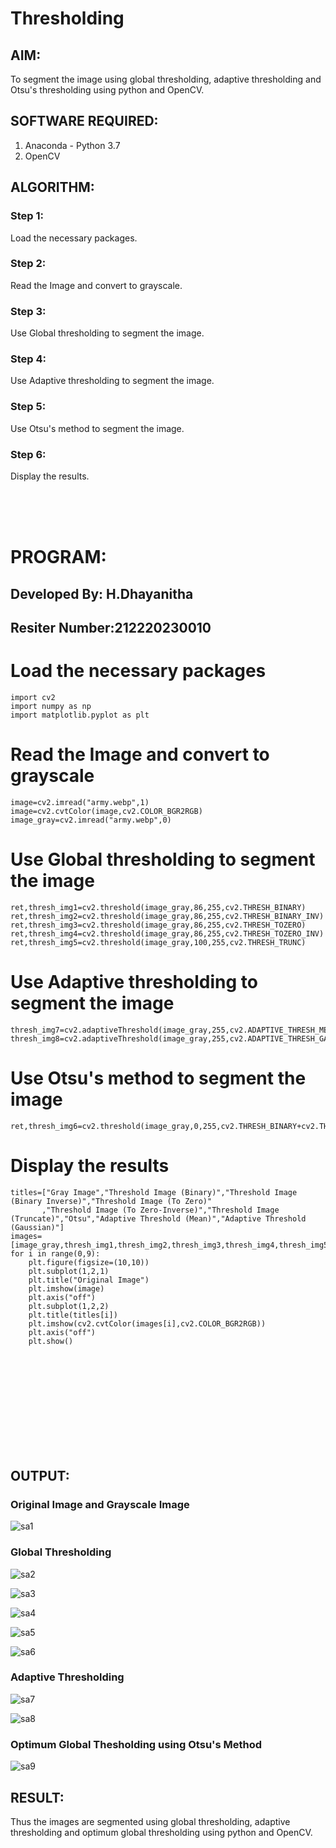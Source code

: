 # Thresholding
## AIM:
To segment the image using global thresholding, adaptive thresholding and Otsu's thresholding using python and OpenCV.

## SOFTWARE REQUIRED:
1. Anaconda - Python 3.7
2. OpenCV

## ALGORITHM:

### Step 1:
Load the necessary packages.

### Step 2:
Read the Image and convert to grayscale.

### Step 3:
Use Global thresholding to segment the image.

### Step 4:
Use Adaptive thresholding to segment the image.

### Step 5:
Use Otsu's method to segment the image.

### Step 6:
Display the results.

</br>
</br>
</br>

# PROGRAM:
## Developed By: H.Dhayanitha
## Resiter Number:212220230010

# Load the necessary packages
```
import cv2
import numpy as np
import matplotlib.pyplot as plt
```

# Read the Image and convert to grayscale
````
image=cv2.imread("army.webp",1)
image=cv2.cvtColor(image,cv2.COLOR_BGR2RGB)
image_gray=cv2.imread("army.webp",0)
````

# Use Global thresholding to segment the image
```
ret,thresh_img1=cv2.threshold(image_gray,86,255,cv2.THRESH_BINARY)
ret,thresh_img2=cv2.threshold(image_gray,86,255,cv2.THRESH_BINARY_INV)
ret,thresh_img3=cv2.threshold(image_gray,86,255,cv2.THRESH_TOZERO)
ret,thresh_img4=cv2.threshold(image_gray,86,255,cv2.THRESH_TOZERO_INV)
ret,thresh_img5=cv2.threshold(image_gray,100,255,cv2.THRESH_TRUNC)
```

# Use Adaptive thresholding to segment the image
```
thresh_img7=cv2.adaptiveThreshold(image_gray,255,cv2.ADAPTIVE_THRESH_MEAN_C,cv2.THRESH_BINARY,11,2)
thresh_img8=cv2.adaptiveThreshold(image_gray,255,cv2.ADAPTIVE_THRESH_GAUSSIAN_C,cv2.THRESH_BINARY,11,2)
```
# Use Otsu's method to segment the image 
```
ret,thresh_img6=cv2.threshold(image_gray,0,255,cv2.THRESH_BINARY+cv2.THRESH_OTSU)
```
# Display the results
```
titles=["Gray Image","Threshold Image (Binary)","Threshold Image (Binary Inverse)","Threshold Image (To Zero)"
       ,"Threshold Image (To Zero-Inverse)","Threshold Image (Truncate)","Otsu","Adaptive Threshold (Mean)","Adaptive Threshold (Gaussian)"]
images=[image_gray,thresh_img1,thresh_img2,thresh_img3,thresh_img4,thresh_img5,thresh_img6,thresh_img7,thresh_img8]
for i in range(0,9):
    plt.figure(figsize=(10,10))
    plt.subplot(1,2,1)
    plt.title("Original Image")
    plt.imshow(image)
    plt.axis("off")
    plt.subplot(1,2,2)
    plt.title(titles[i])
    plt.imshow(cv2.cvtColor(images[i],cv2.COLOR_BGR2RGB))
    plt.axis("off")
    plt.show()
```

</br>
</br>
</br>
</br>
</br>
</br>
</br>
</br>
</br>


## OUTPUT:

### Original Image and Grayscale Image

![sa1](https://user-images.githubusercontent.com/75235426/169643174-08c03f49-3da7-4ca0-8f20-7ff7cc563666.jpg)
### Global Thresholding

![sa2](https://user-images.githubusercontent.com/75235426/169643178-fab5b58a-8f57-4a08-a1d6-01fc84db04bd.jpg)

![sa3](https://user-images.githubusercontent.com/75235426/169643181-0f84fbcd-f857-468d-9b37-b8810bf2d9a1.jpg)

![sa4](https://user-images.githubusercontent.com/75235426/169643184-dd81669e-4b53-40c4-a6fd-7efdea202ff7.jpg)

![sa5](https://user-images.githubusercontent.com/75235426/169643189-fbb47879-50e5-4e01-850c-22a29fee5559.jpg)

![sa6](https://user-images.githubusercontent.com/75235426/169643191-4f78969d-5fa5-4b99-a2a2-70b37f6ec39f.jpg)

### Adaptive Thresholding

![sa7](https://user-images.githubusercontent.com/75235426/169643194-fcab799c-c4f9-4996-880c-00da5ea62a0f.jpg)

![sa8](https://user-images.githubusercontent.com/75235426/169643196-d2d2dd5f-7926-461e-8aeb-32c041340020.jpg)

### Optimum Global Thesholding using Otsu's Method

![sa9](https://user-images.githubusercontent.com/75235426/169643228-13ce652a-443c-4105-b273-6a4314f2a57f.jpg)

## RESULT:
Thus the images are segmented using global thresholding, adaptive thresholding and optimum global thresholding using python and OpenCV.
